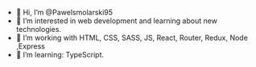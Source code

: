 - 👋 Hi, I’m @Pawelsmolarski95
- 👀 I’m interested in web development and learning about new technologies.
- 🌱 I’m working with HTML, CSS, SASS, JS, React, Router, Redux, Node ,Express
- :monocle_face: I’m learning: TypeScript.


<!---
Pawelsmolarski95/Pawelsmolarski95 is a ✨ special ✨ repository because its `README.md` (this file) appears on your GitHub profile.
You can click the Preview link to take a look at your changes.
--->
